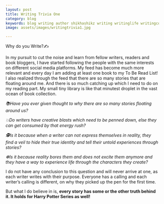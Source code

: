 ```yaml
---
layout: post
title: Writing Trivia One
category: blog
keywords: blog writing author shikhashikz writing writinglife writingcommunity dailyblogpost 
image: assets/images/writingtrivia1.jpg

---
```

Why do you Write?✍️

In my pursuit to cut the noise and learn from fellow writers, readers and book bloggers, I have started following the people with the same interests on different social media platforms. My feed has become much more relevant and every day I am adding at least one book to my To Be Read List! I also realized through the feed that there are so many stories that are floating around me. And there is so much catching up which I need to do on my reading part. My small tiny library is like that minutest droplet in the vast ocean of book collection. 

*📚Have you ever given thought to why there are so many stories floating around us?*

*💥Do writers have creative blasts which need to be penned down, else they can get consumed by that energy rush?*

*🕵️Is it because when a writer can not express themselves in reality, they find a veil to hide their true identity and tell their untold experiences through stories?*

*☸️Is it because reality bores them and does not excite them anymore and they have a way to experience life through the characters they create?*

I do not have any conclusion to this question and will never arrive at one, as each writer writes with their purpose. Everyone has a calling and each writer’s calling is different, on why they picked up the pen for the first time.

But what I do believe in is, **every story has some or the other truth behind it. It holds for Harry Potter Series as well!**
